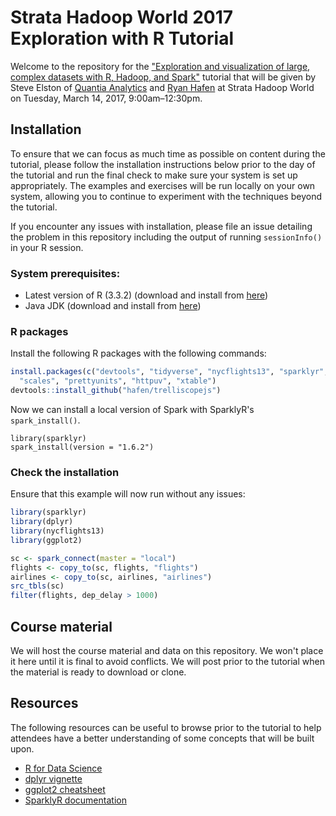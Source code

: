# Strata Hadoop World 2017 Exploration with R Tutorial

Welcome to the repository for the ["Exploration and visualization of large, complex datasets with R, Hadoop, and Spark"](https://conferences.oreilly.com/strata/strata-ca/public/schedule/detail/55818) tutorial that will be given by Steve Elston of [Quantia Analytics](http://quantiaanalytics.com/) and [Ryan Hafen](http://ryanhafen.com) at Strata Hadoop World on Tuesday, March 14, 2017, 9:00am–12:30pm.

## Installation

To ensure that we can focus as much time as possible on content during the tutorial, please follow the installation instructions below prior to the day of the tutorial and run the final check to make sure your system is set up appropriately. The examples and exercises will be run locally on your own system, allowing you to continue to experiment with the techniques beyond the tutorial.

If you encounter any issues with installation, please file an issue detailing the problem in this repository including the output of running `sessionInfo()` in your R session.

### System prerequisites:

- Latest version of R (3.3.2) (download and install from [here](https://cran.rstudio.com/))
- Java JDK (download and install from [here](http://www.oracle.com/technetwork/java/javase/downloads/jdk8-downloads-2133151.html))

### R packages

Install the following R packages with the following commands:

```r
install.packages(c("devtools", "tidyverse", "nycflights13", "sparklyr", "digest",
  "scales", "prettyunits", "httpuv", "xtable")
devtools::install_github("hafen/trelliscopejs")
```

Now we can install a local version of Spark with SparklyR's `spark_install()`.

```
library(sparklyr)
spark_install(version = "1.6.2")
```

### Check the installation

Ensure that this example will now run without any issues:

```r
library(sparklyr)
library(dplyr)
library(nycflights13)
library(ggplot2)

sc <- spark_connect(master = "local")
flights <- copy_to(sc, flights, "flights")
airlines <- copy_to(sc, airlines, "airlines")
src_tbls(sc)
filter(flights, dep_delay > 1000)
```

## Course material

We will host the course material and data on this repository. We won't place it here until it is final to avoid conflicts. We will post prior to the tutorial when the material is ready to download or clone.

## Resources

The following resources can be useful to browse prior to the tutorial to help attendees have a better understanding of some concepts that will be built upon.

- [R for Data Science](http://r4ds.had.co.nz/)
- [dplyr vignette](https://cran.r-project.org/web/packages/dplyr/vignettes/introduction.html)
- [ggplot2 cheatsheet](https://www.rstudio.com/wp-content/uploads/2016/11/ggplot2-cheatsheet-2.1.pdf)
- [SparklyR documentation](http://spark.rstudio.com/dplyr.html)
